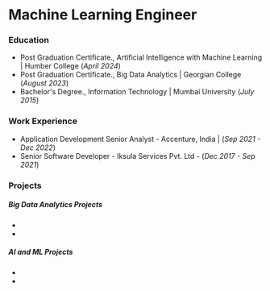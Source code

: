 # Machine Learning Engineer

### Education
- Post Graduation Certificate., Artificial Intelligence with Machine Learning | Humber College (_April 2024_)
- Post Graduation Certificate., Big Data Analytics | Georgian College (_August 2023_)
- Bachelor's Degree., Information Technology | Mumbai University (_July 2015_)

### Work Experience
- Application Development Senior Analyst - Accenture, India | (_Sep 2021 - Dec 2022_)
- Senior Software Developer - Iksula Services Pvt. Ltd - (_Dec 2017 - Sep 2021_)

### Projects
##### Big Data Analytics Projects
-
-
##### AI and ML Projects
- 
- 
